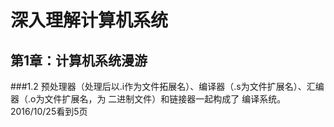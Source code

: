 深入理解计算机系统
==
第1章：计算机系统漫游
--
###1.2
预处理器（处理后以.i作为文件拓展名）、编译器（.s为文件扩展名）、汇编器（.o为文件扩展名，为 二进制文件）和链接器一起构成了 编译系统。
2016/10/25看到5页
